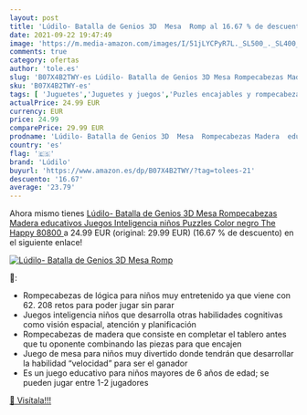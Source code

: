 ```yaml
---
layout: post
title: 'Lúdilo- Batalla de Genios 3D  Mesa  Romp al 16.67 % de descuento'
date: 2021-09-22 19:47:49
image: 'https://m.media-amazon.com/images/I/51jLYCPyR7L._SL500_._SL400_.jpg'
comments: true
category: ofertas
author: 'tole.es'
slug: 'B07X4B2TWY-es Lúdilo- Batalla de Genios 3D Mesa Rompecabezas Madera...'
sku: 'B07X4B2TWY-es'
tags: [ 'Juguetes','Juguetes y juegos','Puzles encajables y rompecabezas','Puzzles y rompecabezas','Rompecabezas','lúdilo','puzzles','rompecabezas', ]
actualPrice: 24.99 EUR
currency: EUR
price: 24.99
comparePrice: 29.99 EUR
prodname: 'Lúdilo- Batalla de Genios 3D  Mesa  Rompecabezas Madera  educativos  Juegos Inteligencia niños  Puzzles  Color negro  The Happy 80800 '
country: 'es'
flag: '🇪🇸'
brand: 'Lúdilo'
buyurl: 'https://www.amazon.es/dp/B07X4B2TWY/?tag=tolees-21'
descuento: '16.67'
average: '23.79'
---
```


Ahora mismo tienes [Lúdilo- Batalla de Genios 3D  Mesa  Rompecabezas Madera  educativos  Juegos Inteligencia niños  Puzzles  Color negro  The Happy 80800 ](https://www.amazon.es/dp/B07X4B2TWY/?tag=tolees-21) a 24.99 EUR (original: 29.99 EUR) (16.67 %  de descuento) en el siguiente enlace!

[![Lúdilo- Batalla de Genios 3D  Mesa  Romp](https://m.media-amazon.com/images/I/51jLYCPyR7L._SL500_._SL400_.jpg)](https://www.amazon.es/dp/B07X4B2TWY/?tag=tolees-21)

🔎:

- Rompecabezas de lógica para niños muy entretenido ya que viene con 62. 208 retos para poder jugar sin parar
- Juegos inteligencia niños que desarrolla otras habilidades cognitivas como visión espacial, atención y planificación
- Rompecabezas de madera que consiste en completar el tablero antes que tu oponente combinando las piezas para que encajen
- Juego de mesa para niños muy divertido donde tendrán que desarrollar la habilidad “velocidad” para ser el ganador
- Es un juego educativo para niños mayores de 6 años de edad; se pueden jugar entre 1-2 jugadores

[🛒 Visítala!!!](https://www.amazon.es/dp/B07X4B2TWY/?tag=tolees-21)
